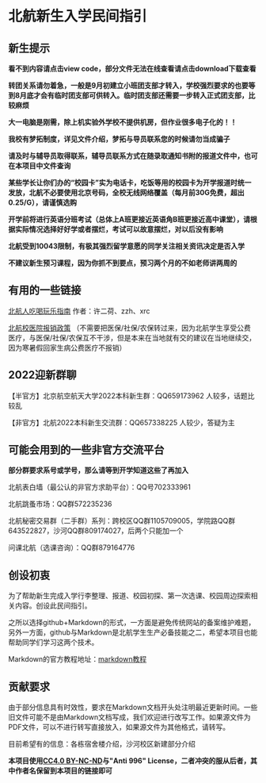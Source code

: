 # 北航新生入学民间指引

## 新生提示
**看不到内容请点击view code，部分文件无法在线查看请点击download下载查看**

**转团关系请勿着急，一般是9月初建立小班团支部才转入，学校强烈要求的也要等到8月底才会有临时团支部可供转入。临时团支部还需要一步转入正式团支部，比较麻烦**

**大一电脑是刚需，除上机实验外学校不提供机房，但作业很多电子化的！！**

**我校有梦拓制度，详见文件介绍，梦拓与导员联系您的时候请勿当成骗子**

**请及时与辅导员取得联系，辅导员联系方式在随录取通知书附的报道文件中，也可在本项目中文件查询**

**某些学长让你们办的“校园卡”实为电话卡，吃饭等用的校园卡为开学报道时统一发放，北航不必要使用北京号码，全校无线网络覆盖（每月前30G免费，超出0.25/G），请谨慎选购**

**开学前将进行英语分班考试（总体上A班更接近英语角B班更接近高中课堂），请根据实际情况选择好好学或者摆烂，考试可以故意摆烂，对以后没有影响**

**北航受到10043限制，有极其强烈留学意愿的同学关注相关资讯决定是否入学**

**不建议新生预习课程，因为你抓不到要点，预习两个月的不如老师讲两周的**

## 有用的一些链接

[北航人吃喝玩乐指南](https://zzh-cycling.github.io/2022/07/29/BUAAer%E5%90%83%E5%96%9D%E7%8E%A9%E4%B9%90%E6%8C%87%E5%8D%97/) 作者：许二荷、zzh、xrc

[北航校医院报销政策](https://mp.weixin.qq.com/mp/homepage?search_click_id=5291460620131035441-1659256133177-248193&__biz=MzAxMzkxOTk5Nw==&hid=1&sn=2e8785303d1bf5b27ca2fda5b260df2e&scene=18) （不需要把医保/社保/农保转过来，因为北航学生享受公费医疗，与医保/社保/农保互不干涉，但是本来在当地就有交的建议在当地继续交，因为寒暑假回家生病公费医疗不报销）

## 2022迎新群聊

【半官方】北京航空航天大学2022本科新生群：QQ659173962 人较多，话题比较乱

【非官方】北航2022本科新生交流群：QQ657338225 人较少，答疑为主

## 可能会用到的一些非官方交流平台

**部分群要求系号或学号，那么请等到开学知道这些了再加入**

北航表白墙（最公认的非官方求助平台）：QQ号702333961

北航跳蚤市场：QQ群572235236

北航秘密交易群（二手群）系列：跨校区QQ群1105709005，学院路QQ群643522827，沙河QQ群809174027，后两个只能加一个

问课北航（选课咨询）：QQ群879164776

## 创设初衷

为了帮助新生完成入学行李整理、报道、校园初探、第一次选课、校园周边探索相关内容。创设此民间指引。

之所以选择github+Markdown的形式，一方面是避免传统网站的备案维护难题，另外一方面，github与Markdown是北航学生生产必备技能之二，希望本项目也能帮助同学们学习这两个技术。

Markdown的官方教程地址：[markdown教程](https://markdown.com.cn/)

## 贡献要求

由于部分信息具有时效性，要求在Markdown文档开头处注明最近更新时间。一些旧文件可能不是由Markdown文档写成，我们欢迎进行改写工作。如果源文件为PDF文件，可以不进行转写直接放入，如果源文件为其他格式，请转写。

目前希望有的信息：各栋宿舍楼介绍，沙河校区新建部分介绍

**本项目使用[CC4.0 BY-NC-ND](https://creativecommons.org/licenses/by-nc-nd/4.0/)与"Anti 996" License，二者冲突的服从后者，其中作者名保留到本项目的链接即可**

